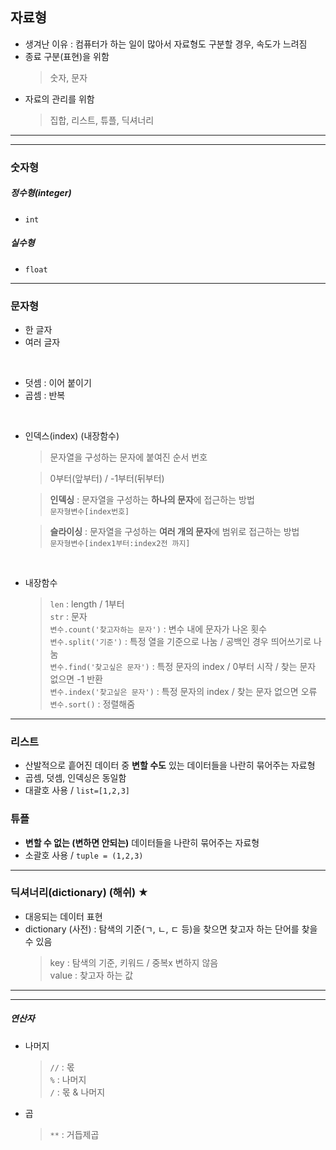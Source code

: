 ## 자료형  
- 생겨난 이유 : 컴퓨터가 하는 일이 많아서 자료형도 구분할 경우, 속도가 느려짐  
- 종료 구분(표현)을 위함  
  > 숫자, 문자  
- 자료의 관리를 위함  
  > 집합, 리스트, 튜플, 딕셔너리  
  
- - -  
- - -  

### 숫자형 

##### 정수형(integer)  
- `int`  

##### 실수형  
- `float`  

- - -  

### 문자형  
- 한 글자  
- 여러 글자
</br>  

- 덧셈 : 이어 붙이기  
- 곱셈 : 반복  
</br>  

- 인덱스(index) (내장함수)  
  > 문자열을 구성하는 문자에 붙여진 순서 번호
  
  > 0부터(앞부터) / -1부터(뒤부터)  

  > <strong>인덱싱</strong> : 문자열을 구성하는 **하나의 문자**에 접근하는 방법  
           `문자형변수[index번호]`  

  > <strong>슬라이싱</strong> : 문자열을 구성하는 **여러 개의 문자**에 범위로 접근하는 방법  
             `문자형변수[index1부터:index2전 까지]`  
</br>  

- 내장함수  
  > `len` : length / 1부터  
  > `str` : 문자  
  > `변수.count('찾고자하는 문자')` : 변수 내에 문자가 나온 횟수  
  > `변수.split('기준')` : 특정 열을 기준으로 나눔 / 공백인 경우 띄어쓰기로 나눔  
  > `변수.find('찾고싶은 문자')` : 특정 문자의 index / 0부터 시작 / 찾는 문자 없으면 -1 반환  
  > `변수.index('찾고싶은 문자')` : 특정 문자의 index / 찾는 문자 없으면 오류  
  > `변수.sort()` : 정렬해줌  
  
- - -  

### 리스트  
- 산발적으로 흩어진 데이터 중 **변할 수도** 있는 데이터들을 나란히 묶어주는 자료형  
- 곱셈, 덧셈, 인덱싱은 동일함  
- 대괄호 사용 / `list=[1,2,3]`

### 튜플  
- **변할 수 없는 (변하면 안되는)** 데이터들을 나란히 묶어주는 자료형  
- 소괄호 사용 / `tuple = (1,2,3)`  

- - -  

### 딕셔너리(dictionary) (해쉬) ★  
- 대응되는 데이터 표현  
- dictionary (사전) : 탐색의 기준(ㄱ, ㄴ, ㄷ 등)을 찾으면 찾고자 하는 단어를 찾을 수 있음  
  > key : 탐색의 기준, 키워드 / 중복x 변하지 않음  
  > value : 찾고자 하는 값  


- - -  
- - -  

##### 연산자  
- 나머지
  > `//` : 몫  
  > `%` : 나머지  
  > `/` : 몫 & 나머지  
- 곱  
  > `**` : 거듭제곱
